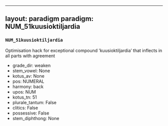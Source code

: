 
---
layout: paradigm
paradigm: NUM_51kuusioktiljardia
---
### ` NUM_51kuusioktiljardia `

Optimisation hack for exceptional compound ’kuusioktiljardia’ that inflects in all parts with agreement
* grade_dir: weaken
* stem_vowel: None
* kotus_av: None
* pos: NUMERAL
* harmony: back
* upos: NUM
* kotus_tn: 51
* plurale_tantum: False
* clitics: False
* possessive: False
* stem_diphthong: None
